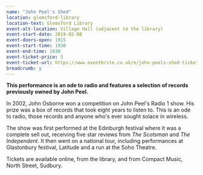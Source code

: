 ```yaml
---
name: "John Peel's Shed"
location: glemsford-library
location-text: Glemsford Library
event-alt-location: Village Hall (adjacent to the library)
event-start-date: 2019-02-08
event-doors-open: 1915
event-start-time: 1930
event-end-time: 2030
event-ticket-price: 5
event-ticket-url: https://www.eventbrite.co.uk/e/john-peels-shed-tickets-54585663188
breadcrumb: y
---
```


**This performance is an ode to radio and features a selection of records previously owned by John Peel.**

In 2002, John Osborne won a competition on John Peel's Radio 1 show. His prize was a box of records that took eight years to listen to. This is an ode to radio, those records and anyone who's ever sought solace in wireless.

The show was first performed at the Edinburgh festival where it was a complete sell out, receiving five star reviews from <cite>The Scotsman</cite> and <cite>The Independent</cite>. It then went on a national tour, including performances at Glastonbury festival, Latitude and a run at the Soho Theatre.

Tickets are available online, from the library, and from Compact Music, North Street, Sudbury.

